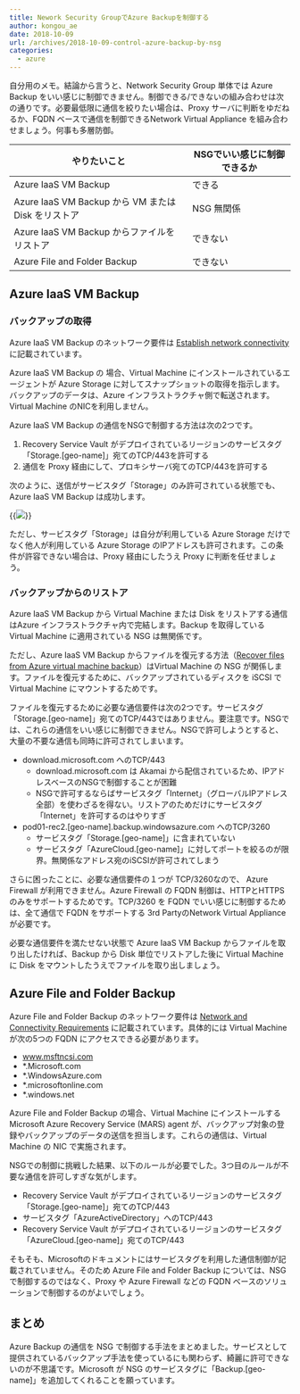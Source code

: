```yaml
---
title: Nework Security GroupでAzure Backupを制御する
author: kongou_ae
date: 2018-10-09
url: /archives/2018-10-09-control-azure-backup-by-nsg
categories:
  - azure
---
```


自分用のメモ。結論から言うと、Network Security Group 単体では Azure Backup をいい感じに制御できません。制御できる/できないの組み合わせは次の通りです。必要最低限に通信を絞りたい場合は、Proxy サーバに判断をゆだねるか、FQDN ベースで通信を制御できるNetwork Virtual Appliance を組み合わせましょう。何事も多層防御。

|やりたいこと|NSGでいい感じに制御できるか|
|-----------|----------------|
|Azure IaaS VM Backup | できる |
|Azure IaaS VM Backup から VM または Disk をリストア| NSG 無関係 |
|Azure IaaS VM Backup からファイルをリストア | できない |
|Azure File and Folder Backup | できない |

## Azure IaaS VM Backup

### バックアップの取得

Azure IaaS VM Backup のネットワーク要件は [Establish network connectivity](https://docs.microsoft.com/en-us/azure/backup/backup-azure-arm-vms-prepare#establish-network-connectivity) に記載されています。

Azure IaaS VM Backup の 場合、Virtual Machine にインストールされているエージェントが Azure Storage に対してスナップショットの取得を指示します。バックアップのデータは、Azure インフラストラクチャ側で転送されます。Virtual Machine のNICを利用しません。

Azure IaaS VM Backup の通信をNSGで制御する方法は次の2つです。

1. Recovery Service Vault がデプロイされているリージョンのサービスタグ「Storage.[geo-name]」宛てのTCP/443を許可する
1. 通信を Proxy 経由にして、プロキシサーバ宛てのTCP/443を許可する

次のように、送信がサービスタグ「Storage」のみ許可されている状態でも、Azure IaaS VM Backup は成功します。

{{<img src="./../../images/2018-1009-001.png">}}

ただし、サービスタグ「Storage」は自分が利用している Azure Storage だけでなく他人が利用している Azure Storage のIPアドレスも許可されます。この条件が許容できない場合は、Proxy 経由にしたうえ Proxy に判断を任せましょう。

### バックアップからのリストア

Azure IaaS VM Backup から Virtual Machine または Disk をリストアする通信はAzure インフラストラクチャ内で完結します。Backup を取得している Virtual Machine に適用されている NSG は無関係です。

ただし、Azure IaaS VM Backup からファイルを復元する方法（[Recover files from Azure virtual machine backup](https://docs.microsoft.com/ja-jp/azure/backup/backup-azure-restore-files-from-vm)）はVirtual Machine の NSG が関係します。ファイルを復元するために、バックアップされているディスクを iSCSI で Virtual Machine にマウントするためです。

ファイルを復元するために必要な通信要件は次の2つです。サービスタグ「Storage.[geo-name]」宛てのTCP/443ではありません。要注意です。NSGでは、これらの通信をいい感じに制御できません。NSGで許可しようとすると、大量の不要な通信も同時に許可されてしまいます。

- download.microsoft.com へのTCP/443
    - download.microsoft.com は Akamai から配信されているため、IPアドレスベースのNSGで制御することが困難
    - NSGで許可するならばサービスタグ「Internet」（グローバルIPアドレス全部）を使わざるを得ない。リストアのためだけにサービスタグ「Internet」を許可するのはやりすぎ
- pod01-rec2.[geo-name].backup.windowsazure.com へのTCP/3260
    - サービスタグ「Storage.[geo-name]」に含まれていない
    - サービスタグ「AzureCloud.[geo-name]」に対してポートを絞るのが限界。無関係なアドレス宛のiSCSIが許可されてしまう

さらに困ったことに、必要な通信要件の１つが TCP/3260なので、 Azure Firewall が利用できません。Azure Firewall の FQDN 制御は、HTTPとHTTPS のみをサポートするためです。TCP/3260 を FQDN でいい感じに制御するためは、全て通信で FQDN をサポートする 3rd PartyのNetwork Virtual Appliance が必要です。

必要な通信要件を満たせない状態で Azure IaaS VM Backup からファイルを取り出したければ、Backup から Disk 単位でリストアした後に Virtual Machine に Disk をマウントしたうえでファイルを取り出しましょう。

## Azure File and Folder Backup

Azure File and Folder Backup のネットワーク要件は [Network and Connectivity Requirements](https://docs.microsoft.com/ja-jp/azure/backup/backup-configure-vault#network-and-connectivity-requirements) に記載されています。具体的には Virtual Machine が次の5つの FQDN にアクセスできる必要があります。

- www.msftncsi.com
- *.Microsoft.com
- *.WindowsAzure.com
- *.microsoftonline.com
- *.windows.net

Azure File and Folder Backup の場合、Virtual Machine にインストールする Microsoft Azure Recovery Service (MARS) agent が、バックアップ対象の登録やバックアップのデータの送信を担当します。これらの通信は、Virtual Machine の NIC で実施されます。

NSGでの制御に挑戦した結果、以下のルールが必要でした。3つ目のルールが不要な通信を許可しすぎな気がします。

- Recovery Service Vault がデプロイされているリージョンのサービスタグ「Storage.[geo-name]」宛てのTCP/443
- サービスタグ「AzureActiveDirectory」へのTCP/443
- Recovery Service Vault がデプロイされているリージョンのサービスタグ「AzureCloud.[geo-name]」宛てのTCP/443

そもそも、Microsoftのドキュメントにはサービスタグを利用した通信制御が記載されていません。そのため Azure File and Folder Backup については、NSG で制御するのではなく、Proxy や Azure Firewall などの FQDN ベースのソリューションで制御するのがよいでしょう。

## まとめ

Azure Backup の通信を NSG で制御する手法をまとめました。サービスとして提供されているバックアップ手法を使っているにも関わらず、綺麗に許可できないのが不思議です。Microsoft が NSG のサービスタグに「Backup.[geo-name]」を追加してくれることを願っています。

